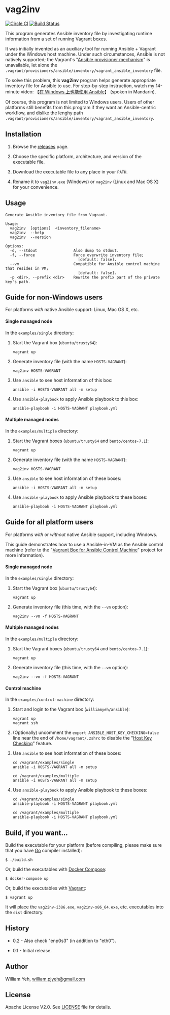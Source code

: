 vag2inv
==============

[![Circle CI](https://circleci.com/gh/William-Yeh/vag2inv.svg?style=shield)](https://circleci.com/gh/William-Yeh/vag2inv) [![Build Status](https://travis-ci.org/William-Yeh/vag2inv.svg?branch=master)](https://travis-ci.org/William-Yeh/vag2inv)


This program generates Ansible inventory file by investigating runtime information from a set of running Vagrant boxes.

It was initially invented as an auxiliary tool for running Ansible + Vagrant under the Windows host machine. Under such circumstances, Ansible is not natively supported; the Vagrant's "[Ansible provisioner mechanism](https://docs.vagrantup.com/v2/provisioning/ansible.html)" is unavailable, let alone the `.vagrant/provisioners/ansible/inventory/vagrant_ansible_inventory` file.

To solve this problem, this **vag2inv** program helps generate appropriate inventory file for Ansible to use. For step-by-step instruction, watch my 14-minute video: 【[在 Windows 上也能使用 Ansible](http://school.soft-arch.net/courses/ansible/lectures/659421)】 (spoken in Mandarin).

Of course, this program is not limited to Windows users. Users of other platforms still benefits from this program if they want an Ansible-centric workflow, and dislike the lenghy path `.vagrant/provisioners/ansible/inventory/vagrant_ansible_inventory`.



## Installation

1. Browse the [releases](https://github.com/William-Yeh/vag2inv/releases) page.

2. Choose the specific platform, architecture, and version of the executable file.

3. Download the executable file to any place in your `PATH`.

4. Rename it to `vag2inv.exe` (Windows) or `vag2inv` (Linux and Mac OS X) for your convenience.



## Usage


```
Generate Ansible inventory file from Vagrant.

Usage:
  vag2inv  [options]  <inventory_filename>
  vag2inv  --help
  vag2inv  --version

Options:
  -d, --stdout                Also dump to stdout.
  -f, --force                 Force overwrite inventory file;
                                [default: false].
  --vm                        Compatible for Ansible control machine that resides in VM;
                                [default: false].
  -p <dir>, --prefix <dir>    Rewrite the prefix part of the private key's path.

```



## Guide for non-Windows users

For platforms *with* native Ansible support: Linux, Mac OS X, etc.


#### Single managed node

In the `examples/single` directory:

1. Start the Vagrant box (`ubuntu/trusty64`):

   ```
   vagrant up
   ```

2. Generate inventory file (with the name `HOSTS-VAGRANT`):

   ```
   vag2inv HOSTS-VAGRANT
   ```

3. Use `ansible` to see host information of this box:

   ```
   ansible -i HOSTS-VAGRANT all -m setup
   ```

4. Use `ansible-playbook` to apply Ansible playbook to this box:

   ```
   ansible-playbook -i HOSTS-VAGRANT playbook.yml
   ```



#### Multiple managed nodes

In the `examples/multiple` directory:

1. Start the Vagrant boxes (`ubuntu/trusty64` and `bento/centos-7.1`):

   ```
   vagrant up
   ```

2. Generate inventory file (with the name `HOSTS-VAGRANT`):

   ```
   vag2inv HOSTS-VAGRANT
   ```

3. Use `ansible` to see host information of these boxes:

   ```
   ansible -i HOSTS-VAGRANT all -m setup
   ```

4. Use `ansible-playbook` to apply Ansible playbook to these boxes:

   ```
   ansible-playbook -i HOSTS-VAGRANT playbook.yml
   ```



## Guide for all platform users

For platforms *with* or *without* native Ansible support, including Windows.

This guide demonstrates how to use a Ansible-in-VM as the Ansible control machine (refer to the "[Vagrant Box for Ansible Control Machine](https://github.com/William-Yeh/ansible-vagrantbox)" project for more information).


#### Single managed node

In the `examples/single` directory:

1. Start the Vagrant box (`ubuntu/trusty64`):

   ```
   vagrant up
   ```

2. Generate inventory file (this time, with the `--vm` option):

   ```
   vag2inv --vm -f HOSTS-VAGRANT
   ```

#### Multiple managed nodes

In the `examples/multiple` directory:

1. Start the Vagrant boxes (`ubuntu/trusty64` and `bento/centos-7.1`):

   ```
   vagrant up
   ```

2. Generate inventory file (this time, with the `--vm` option):

   ```
   vag2inv --vm -f HOSTS-VAGRANT
   ```

#### Control machine

In the `examples/control-machine` directory:

1. Start and login to the Vagrant box (`williamyeh/ansible`):

   ```
   vagrant up
   vagrant ssh
   ```


2. (Optionally) uncomment the `export ANSIBLE_HOST_KEY_CHECKING=false`
 line near the end of `/home/vagrant/.zshrc` to disable the "[Host Key Checking](http://docs.ansible.com/ansible/intro_getting_started.html#host-key-checking)" feature.

3. Use `ansible` to see host information of these boxes:

   ```
   cd /vagrant/examples/single
   ansible -i HOSTS-VAGRANT all -m setup

   cd /vagrant/examples/multiple
   ansible -i HOSTS-VAGRANT all -m setup
   ```

4. Use `ansible-playbook` to apply Ansible playbook to these boxes:

   ```
   cd /vagrant/examples/single
   ansible-playbook -i HOSTS-VAGRANT playbook.yml

   cd /vagrant/examples/multiple
   ansible-playbook -i HOSTS-VAGRANT playbook.yml
   ```



## Build, if you want...

Build the executable for your platform (before compiling, please make sure that you have [Go](https://golang.org/) compiler installed):

```
$ ./build.sh
```

Or, build the executables with [Docker Compose](https://docs.docker.com/compose/):

```
$ docker-compose up
```

Or, build the executables with [Vagrant](https://www.vagrantup.com/):

```
$ vagrant up
```

It will place the `vag2inv-i386.exe`, `vag2inv-x86_64.exe`, etc. executables into the `dist` directory.




## History

- 0.2 - Also check "enp0s3" (in addition to "eth0").

- 0.1 - Initial release.


## Author

William Yeh, william.pjyeh@gmail.com

## License

Apache License V2.0.  See [LICENSE](LICENSE) file for details.
